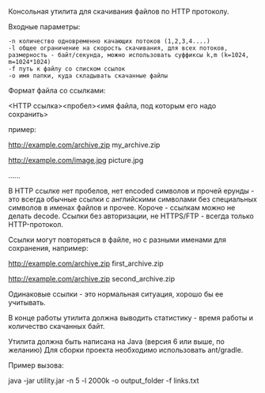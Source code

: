 Консольная утилита для скачивания файлов по HTTP протоколу.

Входные параметры:

    -n количество одновременно качающих потоков (1,2,3,4....)
	-l общее ограничение на скорость скачивания, для всех потоков, размерность - байт/секунда, можно использовать суффиксы k,m (k=1024, m=1024*1024)
	-f путь к файлу со списком ссылок
	-o имя папки, куда складывать скачанные файлы

Формат файла со ссылками:

<HTTP ссылка><пробел><имя файла, под которым его надо сохранить>

пример:

http://example.com/archive.zip my_archive.zip

http://example.com/image.jpg picture.jpg

......


В HTTP ссылке нет пробелов, нет encoded символов и прочей ерунды - это всегда обычные ссылки с английскими символами без специальных символов в именах файлов и прочее. Короче - ссылкам можно не делать decode. Ссылки без авторизации, не HTTPS/FTP - всегда только HTTP-протокол.

Ссылки могут повторяться в файле, но с разными именами для сохранения, например:

http://example.com/archive.zip first_archive.zip

http://example.com/archive.zip second_archive.zip

Одинаковые ссылки - это нормальная ситуация, хорошо бы ее учитывать.

В конце работы утилита должна выводить статистику - время работы и количество скачанных байт.

Утилита должна быть написана на Java (версия 6 или выше, по желанию)
Для сборки проекта необходимо использовать ant/gradle.

Пример вызова:

java -jar utility.jar -n 5 -l 2000k -o output_folder -f links.txt

